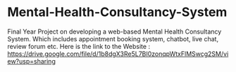 # Mental-Health-Consultancy-System
Final Year Project on developing a web-based Mental Health Consultancy System. Which includes appointment booking system, chatbot, live chat, review forum etc. 
Here is the link to the Website :
https://drive.google.com/file/d/1b8dgX3Re5L7BI0zonqpWtxFlMSwcg2SM/view?usp=sharing
